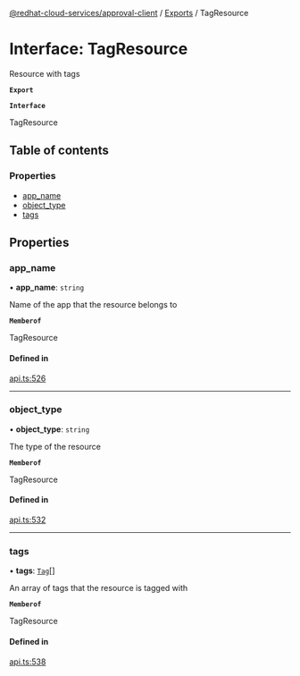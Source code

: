 [@redhat-cloud-services/approval-client](../README.md) / [Exports](../modules.md) / TagResource

# Interface: TagResource

Resource with tags

**`Export`**

**`Interface`**

TagResource

## Table of contents

### Properties

- [app\_name](TagResource.md#app_name)
- [object\_type](TagResource.md#object_type)
- [tags](TagResource.md#tags)

## Properties

### app\_name

• **app\_name**: `string`

Name of the app that the resource belongs to

**`Memberof`**

TagResource

#### Defined in

[api.ts:526](https://github.com/mkholjuraev/javascript-clients/blob/master/packages/approval/api.ts#L526)

___

### object\_type

• **object\_type**: `string`

The type of the resource

**`Memberof`**

TagResource

#### Defined in

[api.ts:532](https://github.com/mkholjuraev/javascript-clients/blob/master/packages/approval/api.ts#L532)

___

### tags

• **tags**: [`Tag`](Tag.md)[]

An array of tags that the resource is tagged with

**`Memberof`**

TagResource

#### Defined in

[api.ts:538](https://github.com/mkholjuraev/javascript-clients/blob/master/packages/approval/api.ts#L538)
